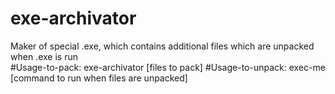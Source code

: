 # exe-archivator 
Maker of special .exe, which contains additional files which are unpacked when .exe is run  
#Usage-to-pack: 
exe-archivator [files to pack] 
#Usage-to-unpack: 
exec-me [command to run when files are unpacked]
